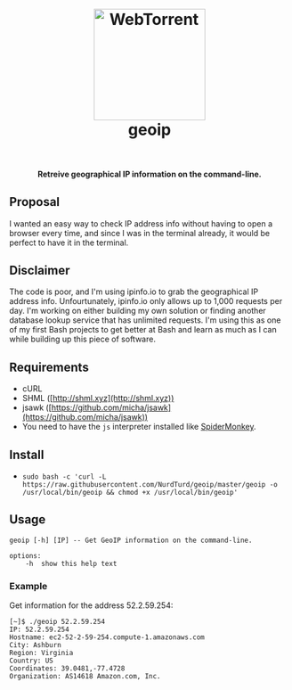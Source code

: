 <h1 align="center">
  <br>
  <a href="https://github.com/NurdTurd/geoip"><img src="https://i.imgur.com/0IwBubm.png" alt="WebTorrent" width="200"></a>
  <br>
  geoip
  <br>
  <br>
</h1>

<h4 align="center">Retreive geographical IP information on the command-line.</h4>

## Proposal
I wanted an easy way to check IP address info without having to open a browser every time, and since I was in the terminal already, it would be perfect to have it in the terminal.

## Disclaimer
The code is poor, and I'm using ipinfo.io to grab the geographical IP address info. Unfourtunately, ipinfo.io only allows up to 1,000 requests per day. I'm working on either building my own solution or finding another database lookup service that has unlimited requests. I'm using this as one of my first Bash projects to get better at Bash and learn as much as I can while building up this piece of software.

## Requirements
* cURL
* SHML ([http://shml.xyz](http://shml.xyz))
* jsawk ([https://github.com/micha/jsawk](https://github.com/micha/jsawk))
* You need to have the `js` interpreter installed like [SpiderMonkey](https://developer.mozilla.org/en-US/docs/Mozilla/Projects/SpiderMonkey).

## Install
* `sudo bash -c 'curl -L https://raw.githubusercontent.com/NurdTurd/geoip/master/geoip -o /usr/local/bin/geoip && chmod +x /usr/local/bin/geoip'`

## Usage
```text
geoip [-h] [IP] -- Get GeoIP information on the command-line.

options:
    -h  show this help text
```
### Example
Get information for the address 52.2.59.254:
```text
[~]$ ./geoip 52.2.59.254
IP: 52.2.59.254
Hostname: ec2-52-2-59-254.compute-1.amazonaws.com
City: Ashburn
Region: Virginia
Country: US
Coordinates: 39.0481,-77.4728
Organization: AS14618 Amazon.com, Inc.
```